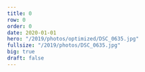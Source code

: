 ```yaml
---
title: 0
row: 0
order: 0
date: 2020-01-01
hero: "/2019/photos/optimized/DSC_0635.jpg"
fullsize: "/2019/photos/DSC_0635.jpg"
big: true
draft: false
---
```

